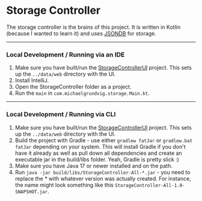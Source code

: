 # Storage Controller

The storage controller is the brains of this project. It is written in Kotlin (because I wanted to learn it) and uses
[JSONDB](https://jsondb.io/) for storage. 

---
### Local Development / Running via an IDE

1. Make sure you have built/run the [StorageControllerUI](../StorageControllerUI) project. This sets up the
   `../data/web` directory with the UI.
2. Install IntelliJ.
3. Open the StorageController folder as a project.
4. Run the `main` in `com.michaelgrundvig.storage.Main.kt`.
---
### Local Development / Running via CLI

1. Make sure you have built/run the [StorageControllerUI](../StorageControllerUI) project. This sets up the 
`../data/web` directory with the UI.
2. Build the project with Gradle - use either `gradlew fatJar` or `gradlew.bat fatJar` depending on your system. This will
install Gradle if you don't have it already as well as pull down all dependencies and create an executable jar in the 
 build/libs folder. Yeah, Gradle is pretty slick :)
3. Make sure you have Java 17 or newer installed and on the path. 
4. Run `java -jar build/libs/StorageController-All-*.jar` - you need to replace the * with whatever version was
actually created. For instance, the name might look something like this `StorageController-All-1.0-SNAPSHOT.jar`.
